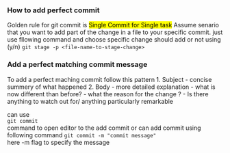 ### How to add perfect commit
Golden rule for git commit is <mark>Single Commit for Single task</mark>
Assume senario that you want to add part of the change in a file to your specific commit. just use fllowing command and choose specific change should add or not using (y/n)
`git stage -p <file-name-to-stage-change>` 

###  Add a perfect matching commit message  
To add a perfect maching commit follow this pattern
    1. Subject - concise summery of what happened
    2. Body - more detailed explanation
                - what is now different than before?
                - what the reason for the change ?
                - Is there anything to watch out for/ anything particularly remarkable

can use   
`git commit`  
command to open editor to the add commit or can add commit using following command
`git commit -m "commit message"`  
here -m flag to specify the message